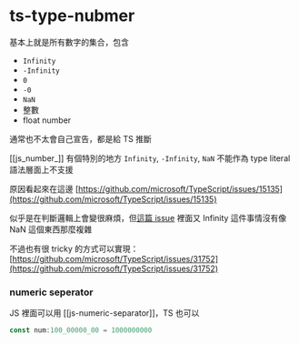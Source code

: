 # ts-type-nubmer

基本上就是所有數字的集合，包含
- `Infinity`
- `-Infinity`
- `0`
- `-0`
- `NaN`
- 整數
- float number

通常也不太會自己宣告，都是給 TS 推斷

[[js_number_]]
有個特別的地方
`Infinity`, `-Infinity`, `NaN` 不能作為 type literal
語法層面上不支援

原因看起來在這邊 [https://github.com/microsoft/TypeScript/issues/15135](https://github.com/microsoft/TypeScript/issues/15135)

似乎是在判斷邏輯上會變很麻煩，但[這篇 issue](https://github.com/microsoft/TypeScript/issues/32277) 裡面又 Infinity 這件事情沒有像 NaN 這個東西那麼複雜

不過也有很 tricky 的方式可以實現：[https://github.com/microsoft/TypeScript/issues/31752](https://github.com/microsoft/TypeScript/issues/31752)

### numeric seperator


JS 裡面可以用 [[js-numeric-separator]]，TS 也可以

```ts
const num:100_00000_00 = 1000000000
```